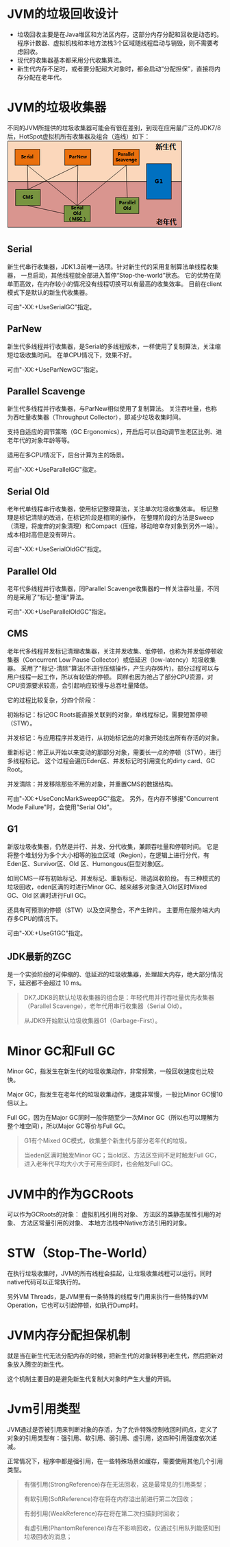 # JVM的垃圾回收设计

- 垃圾回收主要是在Java堆区和方法区内存，这部分内存分配和回收是动态的。
程序计数器、虚拟机栈和本地方法栈3个区域随线程启动与销毁，则不需要考虑回收。
- 现代的收集器基本都采用分代收集算法。
- 新生代内存不足时，或者要分配超大对象时，都会启动“分配担保”，直接将内存分配在老年代。

# JVM的垃圾收集器
不同的JVM所提供的垃圾收集器可能会有很在差别，到现在应用最广泛的JDK7/8后，HotSpot虚拟机所有收集器及组合（连线）如下：
![7种垃圾收集器](./img/jvm-gc.png)

## Serial
新生代串行收集器，JDK1.3前唯一选项。针对新生代的采用复制算法单线程收集器，
一旦启动，其他线程就全部进入暂停“Stop-the-world”状态。
它的优势在简单而高效，在内存较小的情况没有线程切换可以有最高的收集效率。
目前在client模式下是默认的新生代收集器。

可由"-XX:+UseSerialGC"指定。

## ParNew
新生代多线程并行收集器，是Serial的多线程版本，一样使用了复制算法，关注缩短垃圾收集时间。
在单CPU情况下，效果不好。

可由"-XX:+UseParNewGC"指定。

## Parallel Scavenge
新生代多线程并行收集器，与ParNew相似使用了复制算法。
关注吞吐量，也称为吞吐量收集器（Throughput Collector），即减少垃圾收集时间。

支持自适应的调节策略（GC Ergonomics），开启后可以自动调节生老区比例、进老年代的对象年龄等等。

适用在多CPU情况下，后台计算为主的场景。

可由"-XX:+UseParallelGC"指定。

## Serial Old
老年代单线程串行收集器，使用标记整理算法，关注单次垃圾收集效率。
标记整理是标记清除的改进，在标记阶段是相同的操作，
在整理阶段的方法是Sweep（清理，将废弃的对象清理）和Compact（压缩，移动培幸存对象到另外一端）。
成本相对高但是没有碎片。

可由"-XX:+UseSerialOldGC"指定。

## Parallel Old
老年代多线程并行收集器，同Parallel Scavenge收集器的一样关注吞吐量，不同的是采用了"标记-整理"算法。

可由"-XX:+UseParallelOldGC"指定。

## CMS
老年代多线程并发标记清理收集器，关注并发收集、低停顿，也称为并发低停顿收集器（Concurrent Low Pause Collector）或低延迟（low-latency）垃圾收集器。
采用了"标记-清除"算法(不进行压缩操作，产生内存碎片)，部分过程可以与用户线程一起工作，所以有较低的停顿。
同样也因为抢占了部分CPU资源，对CPU资源要求较高，会引起响应较慢与总吞吐量降低。

它的过程比较复杂，分四个阶段：

初始标记：标记GC Roots能直接关联到的对象，单线程标记，需要短暂停顿（STW）。

并发标记：与应用程序并发进行，从初始标记出的对象开始找出所有存活的对象。

重新标记：修正从开始以来变动的那部分对象，需要长一点的停顿（STW），进行多线程标记。
这个过程会遍历Eden区、并发标记时引用变化的dirty card、GC Root。

并发清除：并发移除那些不用的对象，并重置CMS的数据结构。

可由"-XX:+UseConcMarkSweepGC"指定。
另外，在内存不够报"Concurrent Mode Failure"时，会使用"Serial Old"。

## G1
新版垃圾收集器，仍然是并行、并发、分代收集，兼顾吞吐量和停顿时间。
它是将整个堆划分为多个大小相等的独立区域（Region），在逻辑上进行分代，有Eden区、Survivor区、Old 区、Humongous(巨型对象)区。

如同CMS一样有初始标记、并发标记、重新标记、筛选回收阶段。
有三种模式的垃圾回收，eden区满的时进行Minor GC、越来越多对象进入Old区时Mixed GC、Old 区满时进行Full GC。

还具有可预测的停顿（STW）以及空间整合，不产生碎片。
主要用在服务端大内存多CPU的情况下。

可由"-XX:+UseG1GC"指定。

## JDK最新的ZGC
是一个实验阶段的可伸缩的、低延迟的垃圾收集器，处理超大内存，绝大部分情况下，延迟都不会超过 10 ms。

> DK7,JDK8的默认垃圾收集器的组合是：年轻代用并行吞吐量优先收集器（Parallel Scavenge），老年代用串行收集器（Serial Old）。
> 
> 从JDK9开始默认垃圾收集器G1（Garbage-First）。

# Minor GC和Full GC
Minor GC，指发生在新生代的垃圾收集动作，非常频繁，一般回收速度也比较快。

Major GC，指发生在老年代的垃圾收集动作，速度非常慢，一般比Minor GC慢10倍以上。

Full GC，因为在Major GC同时一般伴随至少一次Minor GC（所以也可以理解为整个堆空间），所以Major GC等价与Full GC。

> G1有个Mixed GC模式，收集整个新生代与部分老年代的垃圾。
>
> 当eden区满时触发Minor GC；当old区、方法区空间不足时触发Full GC，进入老年代平均大小大于可用空间时，也会触发Full GC。

# JVM中的作为GCRoots
可以作为GCRoots的对象：
虚拟机栈引用的对象、
方法区的类静态属性引用的对象、
方法区常量引用的对象、
本地方法栈中Native方法引用的对象。
# STW（Stop-The-World）
在执行垃圾收集时，JVM的所有线程会挂起，让垃圾收集线程可以运行。同时native代码可以正常执行的。

另外VM Threads，是JVM里有一条特殊的线程专门用来执行一些特殊的VM Operation，它也可以引起停顿，如执行Dump时。

# JVM内存分配担保机制
就是当在新生代无法分配内存的时候，把新生代的对象转移到老生代，然后把新对象放入腾空的新生代。

这个机制主要目的是避免新生代复制大对象时产生大量的开销。

# Jvm引用类型
JVM通过是否被引用来判断对象的存活，为了允许特殊控制收回时间点，定义了对象的引用类型有：强引用、软引用、弱引用、虚引用，这四种引用强度依次递减。

正常情况下，程序中都是强引用，在一些特殊场景如缓存，需要使用其他几个引用类型。
> 有强引用(StrongReference)存在无法回收，这是最常见的引用类型；
> 
> 有软引用(SoftReference)存在将在内存溢出前进行第二次回收；
> 
> 有弱引用(WeakReference)存在将在第二次扫描到时回收；
> 
> 有虚引用(PhantomReference)存在不影响回收，仅通过引用队列能感知到垃圾回收的消息；
